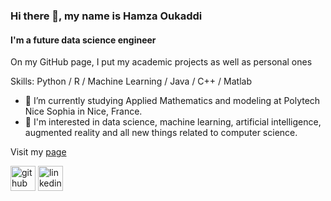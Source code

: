 ### Hi there 👋, my name is Hamza Oukaddi
#### I'm a future data science engineer
On my GitHub page, I put my academic projects as well as personal ones

Skills: Python / R / Machine Learning / Java / C++ / Matlab

- 🌱 I’m currently studying Applied Mathematics and modeling at Polytech Nice Sophia in Nice, France. 
- 🔭 I'm interested in data science, machine learning, artificial intelligence, augmented reality and all new things related to computer science. 

Visit my [page](hamzaokd.github.io)

[<img src='https://cdn.jsdelivr.net/npm/simple-icons@3.0.1/icons/github.svg' alt='github' height='40'>](https://github.com/hamzaokd)  [<img src='https://cdn.jsdelivr.net/npm/simple-line-icons@2.5.5/src/svgs/social-linkedin.svg' alt='linkedin' height='40'>](https://www.linkedin.com/in/hamzaoukaddi/)  


<!---
hamzaokd/hamzaokd is a ✨ special ✨ repository because its `README.md` (this file) appears on your GitHub profile.
You can click the Preview link to take a look at your changes.
--->
